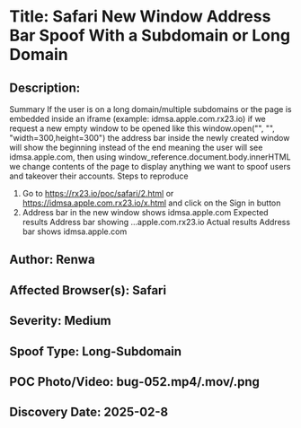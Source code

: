 # Title: Safari New Window Address Bar Spoof With a Subdomain or Long Domain

## Description: 
Summary
If the user is on a long domain/multiple subdomains or the page is embedded inside an iframe (example: idmsa.apple.com.rx23.io) if we request a new empty window to be opened like this window.open("", "", "width=300,height=300") the address bar inside the newly created window will show the beginning instead of the end meaning the user will see idmsa.apple.com, then using window_reference.document.body.innerHTML we change contents of the page to display anything we want to spoof users and takeover their accounts.
Steps to reproduce
1.  Go to https://rx23.io/poc/safari/2.html or https://idmsa.apple.com.rx23.io/x.html and click on the Sign in button
2. Address bar in the new window shows idmsa.apple.com
Expected results
Address bar showing ...apple.com.rx23.io
Actual results
Address bar shows idmsa.apple.com

## Author: Renwa

## Affected Browser(s): Safari

## Severity: Medium

## Spoof Type: Long-Subdomain

## POC Photo/Video: bug-052.mp4/.mov/.png

## Discovery Date: 2025-02-8

